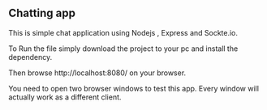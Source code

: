 ## Chatting app 

This is simple chat application using Nodejs , Express and Sockte.io.

To Run the file simply download the project to your pc and install the dependency.

Then browse http://localhost:8080/ on your browser.

You need to open two browser windows to test this app. Every window will actually work as a different client.
